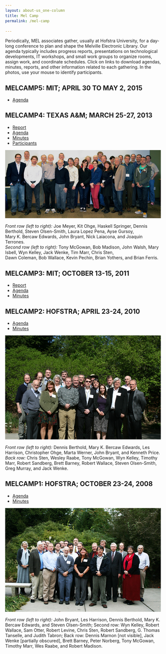 ```yaml
---
layout: about-us_one-column
title: Mel Camp
permalink: /mel-camp
 
---
```

 
Periodically, MEL associates gather, usually at Hofstra University, for a day-long conference to plan and shape the Melville Electronic Library. Our agenda typically includes progress reports, presentations on technological developments, IT workshops, and small work groups to organize rooms, assign work, and coordinate schedules. Click on links to download agendas, minutes, reports, and other information related to each gathering. In the photos, use your mouse to identify participants.

## MELCAMP5: MIT; APRIL 30 TO MAY 2, 2015

-   [Agenda](https://mel.hofstra.edu/staging/mel_camp5_agenda)

## MELCAMP4: TEXAS A&M; MARCH 25-27, 2013

-   [Report](https://mel.hofstra.edu/staging/mel_camp4_report)
-   [Agenda](https://mel.hofstra.edu/staging/mel_camp4_agenda)
-   [Minutes](https://mel.hofstra.edu/staging/mel_camp4_minutes)
-   [Participants](https://mel.hofstra.edu/staging/mel_camp4_participants)

![Editors](/images/mel_scholars_group2013_lg.jpg)  
  
_Front row (left to right):_  Joe Meyer, Kit Ohge, Haskell Springer, Dennis Berthold, Steven Olsen-Smith, Laura Lopez Pena, Ayse Gursoy,  
Mary K. Bercaw Edwards, John Bryant, Nick Laiacona, and Joaquin Terrones.  
_Second row (left to right):_  Tony McGowan, Bob Madison, John Walsh, Mary Isbell, Wyn Kelley, Jack Wenke, Tim Marr, Chris Sten,  
Dawn Coleman, Bob Wallace, Kevin Pechin, Brian Yothers, and Brian Ferris.

## MELCAMP3: MIT; OCTOBER 13-15, 2011

-   [Report](https://mel.hofstra.edu/staging/mel_camp3_report)
-   [Agenda](https://mel.hofstra.edu/staging/mel_camp3_agenda)
-   [Minutes](https://mel.hofstra.edu/staging/mel_camp3_minutes)

## MELCAMP2: HOFSTRA; APRIL 23-24, 2010

-   [Agenda](https://mel.hofstra.edu/staging/mel_camp2_agenda)
-   [Minutes](https://mel.hofstra.edu/staging/mel_camp2_minutes)

![Editors](/images/mel_scholars_group2010_lg.jpg)  
  
_Front row (left to right):_  Dennis Berthold, Mary K. Bercaw Edwards, Les Harrison, Christopher Ohge, Marta Werner, John Bryant, and Kenneth Price.  
_Back row:_  Chris Sten, Wesley Raabe, Tony McGowan, Wyn Kelley, Timothy Marr, Robert Sandberg, Brett Barney, Robert Wallace, Steven Olsen-Smith, Greg Murray, and Jack Wenke.

## MELCAMP1: HOFSTRA; OCTOBER 23-24, 2008

-   [Agenda](https://mel.hofstra.edu/staging/mel_camp1_agenda)
-   [Minutes](https://mel.hofstra.edu/staging/mel_camp1_minutes)

![Editors](/images/mel_scholars_group2008_lg.jpg)  
  
_Front row (left to right):_  John Bryant, Les Harrison, Dennis Berthold, Mary K. Bercaw Edwards, and Steven Olsen-Smith; Second row: Wyn Kelley, Robert Wallace, Sam Otter, Robert Levine, Chris Sten, Robert Sandberg, G. Thomas Tanselle, and Judith Tabron; Back row: Dennis Marnon [not visible], Jack Wenke [partially obscured], Brett Barney, Peter Norberg, Tony McGowan, Timothy Marr, Wes Raabe, and Robert Madison.